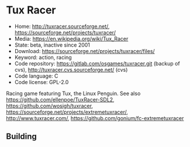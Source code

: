# Tux Racer

- Home: http://tuxracer.sourceforge.net/, https://sourceforge.net/projects/tuxracer/
- Media: https://en.wikipedia.org/wiki/Tux_Racer
- State: beta, inactive since 2001
- Download: https://sourceforge.net/projects/tuxracer/files/
- Keyword: action, racing
- Code repository: https://gitlab.com/osgames/tuxracer.git (backup of cvs), http://tuxracer.cvs.sourceforge.net/ (cvs)
- Code language: C
- Code license: GPL-2.0

Racing game featuring Tux, the Linux Penguin.
See also https://github.com/ellenpoe/TuxRacer-SDL2, https://github.com/wosigh/tuxracer, https://sourceforge.net/projects/extremetuxracer/, http://www.tuxracer.com/, https://github.com/gonium/fc-extremetuxracer

## Building

